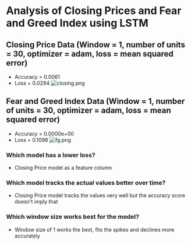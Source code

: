 # Analysis of Closing Prices and Fear and Greed Index using LSTM 

## Closing Price Data (Window = 1, number of units = 30, optimizer = adam, loss = mean squared error)
* Accuracy = 0.0061
* Loss = 0.0294
![closing.png](closing.png)


## Fear and Greed Index Data (Window = 1, number of units = 30, optimizer = adam, loss = mean squared error)
* Accuracy = 0.0000e+00
* Loss = 0.1098
![fg.png](fg.png)

### Which model has a lower loss?
* Closing Price model as a feature column

### Which model tracks the actual values better over time?
* Closing Price model tracks the values very well but the accuracy score doesn't imply that

### Which window size works best for the model?
* Window size of 1 works the best, fits the spikes and declines more accurately